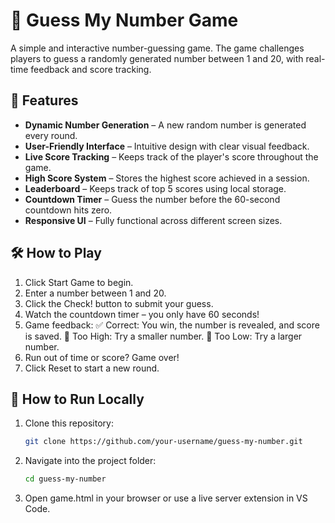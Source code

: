# 🎲 Guess My Number Game  

A simple and interactive number-guessing game. The game challenges players to guess a randomly generated number between 1 and 20, with real-time feedback and score tracking.  

## 📌 Features  

- **Dynamic Number Generation** – A new random number is generated every round.  
- **User-Friendly Interface** – Intuitive design with clear visual feedback.  
- **Live Score Tracking** – Keeps track of the player's score throughout the game.  
- **High Score System** – Stores the highest score achieved in a session.
- **Leaderboard** – Keeps track of top 5 scores using local storage.
- **Countdown Timer** – Guess the number before the 60-second countdown hits zero. 
- **Responsive UI** – Fully functional across different screen sizes.  



## 🛠️ How to Play  

1. Click Start Game to begin.
2. Enter a number between 1 and 20.
3. Click the Check! button to submit your guess.
4. Watch the countdown timer – you only have 60 seconds!
5. Game feedback:
   ✅ Correct: You win, the number is revealed, and score is saved.
   🔼 Too High: Try a smaller number.
   🔽 Too Low: Try a larger number.
6. Run out of time or score? Game over!
7. Click Reset to start a new round.  

## 🔧 How to Run Locally  

1. Clone this repository:  
   ```bash
   git clone https://github.com/your-username/guess-my-number.git
2. Navigate into the project folder:
   ```bash
   cd guess-my-number
3. Open game.html in your browser or use a live server extension in VS Code.
